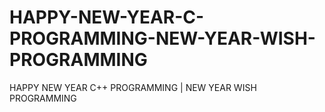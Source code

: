 # HAPPY-NEW-YEAR-C-PROGRAMMING-NEW-YEAR-WISH-PROGRAMMING
HAPPY NEW YEAR C++ PROGRAMMING | NEW YEAR WISH PROGRAMMING
